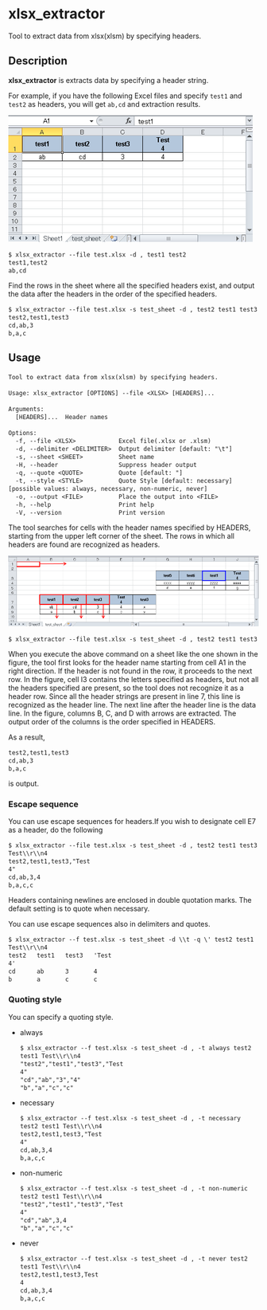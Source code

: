 # xlsx_extractor

Tool to extract data from xlsx(xlsm) by specifying headers.

## Description

**xlsx_extractor** is extracts data by specifying a header string.

For example, if you have the following Excel files and specify `test1` and `test2` as headers, you will get `ab,cd` and extraction results.

![figure1.png](graph/figure1.png)

```
$ xlsx_extractor --file test.xlsx -d , test1 test2
test1,test2
ab,cd
```

Find the rows in the sheet where all the specified headers exist, and output the data after the headers in the order of the specified headers.

```
$ xlsx_extractor --file test.xlsx -s test_sheet -d , test2 test1 test3
test2,test1,test3
cd,ab,3
b,a,c
```

## Usage
```
Tool to extract data from xlsx(xlsm) by specifying headers.

Usage: xlsx_extractor [OPTIONS] --file <XLSX> [HEADERS]...

Arguments:
  [HEADERS]...  Header names

Options:
  -f, --file <XLSX>            Excel file(.xlsx or .xlsm)
  -d, --delimiter <DELIMITER>  Output delimiter [default: "\t"]
  -s, --sheet <SHEET>          Sheet name
  -H, --header                 Suppress header output
  -q, --quote <QUOTE>          Quote [default: "]
  -t, --style <STYLE>          Quote Style [default: necessary] [possible values: always, necessary, non-numeric, never]
  -o, --output <FILE>          Place the output into <FILE>
  -h, --help                   Print help
  -V, --version                Print version
```

The tool searches for cells with the header names specified by HEADERS, starting from the upper left corner of the sheet. The rows in which all headers are found are recognized as headers.

![figure2.png](graph/figure2.png)

```
$ xlsx_extractor --file test.xlsx -s test_sheet -d , test2 test1 test3
```
When you execute the above command on a sheet like the one shown in the figure, the tool first looks for the header name starting from cell A1 in the right direction. If the header is not found in the row, it proceeds to the next row. In the figure, cell I3 contains the letters specified as headers, but not all the headers specified are present, so the tool does not recognize it as a header row.
Since all the header strings are present in line 7, this line is recognized as the header line.
The next line after the header line is the data line. In the figure, columns B, C, and D with arrows are extracted. The output order of the columns is the order specified in HEADERS.

As a result,
```
test2,test1,test3
cd,ab,3
b,a,c
```
is output.

### Escape sequence

You can use escape sequences for headers.If you wish to designate cell E7 as a header, do the following
```
$ xlsx_extractor --file test.xlsx -s test_sheet -d , test2 test1 test3 Test\\r\\n4
test2,test1,test3,"Test
4"
cd,ab,3,4
b,a,c,c
```
Headers containing newlines are enclosed in double quotation marks. The default setting is to quote when necessary.

You can use escape sequences also in delimiters and quotes.
```
$ xlsx_extractor --f test.xlsx -s test_sheet -d \\t -q \' test2 test1 Test\\r\\n4
test2   test1   test3   'Test
4'
cd      ab      3       4
b       a       c       c
```

### Quoting style
You can specify a quoting style.
- always
  ```
  $ xlsx_extractor --f test.xlsx -s test_sheet -d , -t always test2 test1 Test\\r\\n4
  "test2","test1","test3","Test
  4"
  "cd","ab","3","4"
  "b","a","c","c"
  ```
- necessary
  ```
  $ xlsx_extractor --f test.xlsx -s test_sheet -d , -t necessary test2 test1 Test\\r\\n4
  test2,test1,test3,"Test
  4"
  cd,ab,3,4
  b,a,c,c
  ```
- non-numeric
  ```
  $ xlsx_extractor --f test.xlsx -s test_sheet -d , -t non-numeric test2 test1 Test\\r\\n4
  "test2","test1","test3","Test
  4"
  "cd","ab",3,4
  "b","a","c","c"
  ```
- never
  ```
  $ xlsx_extractor --f test.xlsx -s test_sheet -d , -t never test2 test1 Test\\r\\n4
  test2,test1,test3,Test
  4
  cd,ab,3,4
  b,a,c,c
  ```
